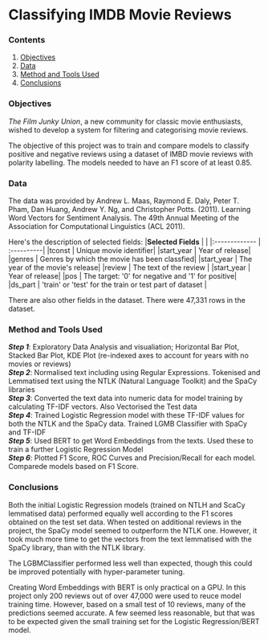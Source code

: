 # Classifying IMDB Movie Reviews

### Contents
1. [Objectives](https://github.com/SteveLewisUK/datascience_bootcamp_projects/blob/main/classifying_IMDB_movie_reviews/README.md#objectives)
2. [Data]()
3. [Method and Tools Used]()
4. [Conclusions]()<br />


### Objectives
*The Film Junky Union*, a new community for classic movie enthusiasts, wished to develop a system for filtering and categorising movie reviews. 

The objective of this project was to train and compare models to classify positive and negative reviews using a dataset of IMBD movie reviews with polarity labelling. The models needed to have an F1 score of at least 0.85.<br />


### Data
The data was provided by Andrew L. Maas, Raymond E. Daly, Peter T. Pham, Dan Huang, Andrew Y. Ng, and Christopher Potts. (2011). Learning Word Vectors for Sentiment Analysis. The 49th Annual Meeting of the Association for Computational Linguistics (ACL 2011).

Here's the description of selected fields:
|**Selected Fields** |  |
|:------------- | :----------|
|tconst | Unique movie identifier|
|start_year | Year of release|
|genres | Genres by which the movie has been classfied|
|start_year | The year of the movie's release|
|review | The text of the review |
|start_year | Year of release|
|pos | The target: '0' for negative and '1' for positive|
|ds_part | 'train' or 'test' for the train or test part of dataset |

There are also other fields in the dataset.
There were 47,331 rows in the dataset.<br />


### Method and Tools Used
***Step 1***: Exploratory Data Analysis and visualiation; Horizontal Bar Plot, Stacked Bar Plot, KDE Plot (re-indexed axes to account for years with no movies or reviews)\
***Step 2***: Normalised text including using Regular Expressions. Tokenised and Lemmatised text using the NTLK (Natural Language Toolkit) and the SpaCy libraries\
***Step 3***: Converted the text data into numeric data for model training by calculating TF-IDF vectors. Also Vectorised the Test data\
***Step 4***: Trained Logistic Regression model with these TF-IDF values for both the NTLK and the SpaCy data. Trained LGMB Classifier with SpaCy and TF-IDF\
***Step 5***: Used BERT to get Word Embeddings from the texts. Used these to train a further Logistic Regression Model\
***Step 6***: Plotted F1 Score, ROC Curves and Precision/Recall for each model. Comparede models based on F1 Score.<br />


### Conclusions
Both the initial Logistic Regression models (trained on NTLH and ScaCy lemmatised data) performed equally well according to the F1 scores obtained on the test set data.  When tested on additional reviews in the project, the SpaCy model seemed to outperform the NTLK one. However, it took much more time to get the vectors from the text lemmatised with the SpaCy library, than with the NTLK library.

The LGBMClassifier performed less well than expected, though this could be improved potentially with hyper-parameter tuning.

Creating Word Embeddings with BERT is only practical on a GPU. In this project only 200 reviews out of over 47,000 were used to reuce model training time.  However, based on a small test of 10 reviews, many of the predictions seemed accurate.  A few seemed less reasonable, but that was to be expected given the small training set for the Logistic Regression/BERT model. 
